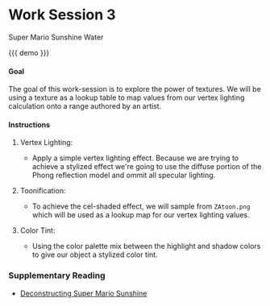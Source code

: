 # Work Session 3
<p class="lead">Super Mario Sunshine Water</p>

{{{ demo }}}

#### Goal
The goal of this work-session is to explore the power of textures. We will be using a texture as a lookup table to map values from our vertex lighting calculation onto a range authored by an artist.


#### Instructions

1. Vertex Lighting:
    * Apply a simple vertex lighting effect. Because we are trying to achieve a stylized effect we're going to use the diffuse portion of the Phong reflection model and ommit all specular lighting.

2. Toonification:
    * To achieve the cel-shaded effect, we will sample from `ZAtoon.png` which will be used as a lookup map for our vertex lighting values.

3. Color Tint:
    * Using the color palette mix between the highlight and shadow colors to give our object a stylized color tint.


### Supplementary Reading

*   [Deconstructing Super Mario Sunshine][]


[Deconstructing Super Mario Sunshine]: https://blog.mecheye.net/2018/03/deconstructing-the-water-effect-in-super-mario-sunshine/
